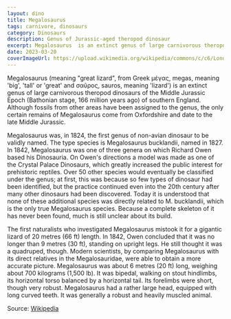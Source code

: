 ```yaml
---
layout: dino
title: Megalosaurus
tags: carnivore, dinosaurs 
category: Dinosaurs
description: Genus of Jurassic-aged theropod dinosaur 
excerpt: Megalosaurus  is an extinct genus of large carnivorous theropod dinosaurs of the Middle Jurassic Epoch of southern England. Although fossils from other areas have been assigned to the genus, the only certain remains of Megalosaurus come from Oxfordshire and date to the late Middle Jurassic.
date: 2023-03-20
coverImageUrl: https://upload.wikimedia.org/wikipedia/commons/c/c6/London_-_Crystal_Palace_-_Victorian_Dinosaurs_1.jpg
---
```


Megalosaurus (meaning "great lizard", from Greek μέγας, megas, meaning 'big', 'tall' or 'great' and σαῦρος, sauros, meaning 'lizard') is an extinct genus of large carnivorous theropod dinosaurs of the Middle Jurassic Epoch (Bathonian stage, 166 million years ago) of southern England. Although fossils from other areas have been assigned to the genus, the only certain remains of Megalosaurus come from Oxfordshire and date to the late Middle Jurassic.

Megalosaurus was, in 1824, the first genus of non-avian dinosaur to be validly named. The type species is Megalosaurus bucklandii, named in 1827. In 1842, Megalosaurus was one of three genera on which Richard Owen based his Dinosauria. On Owen's directions a model was made as one of the Crystal Palace Dinosaurs, which greatly increased the public interest for prehistoric reptiles. Over 50 other species would eventually be classified under the genus; at first, this was because so few types of dinosaur had been identified, but the practice continued even into the 20th century after many other dinosaurs had been discovered. Today it is understood that none of these additional species was directly related to M. bucklandii, which is the only true Megalosaurus species. Because a complete skeleton of it has never been found, much is still unclear about its build.

The first naturalists who investigated Megalosaurus mistook it for a gigantic lizard of 20 metres (66 ft) length. In 1842, Owen concluded that it was no longer than 9 metres (30 ft), standing on upright legs. He still thought it was a quadruped, though. Modern scientists, by comparing Megalosaurus with its direct relatives in the Megalosauridae, were able to obtain a more accurate picture. Megalosaurus was about 6 metres (20 ft) long, weighing about 700 kilograms (1,500 lb). It was bipedal, walking on stout hindlimbs, its horizontal torso balanced by a horizontal tail. Its forelimbs were short, though very robust. Megalosaurus had a rather large head, equipped with long curved teeth. It was generally a robust and heavily muscled animal.

Source: [Wikipedia](https://en.wikipedia.org/wiki/Megalosaurus)